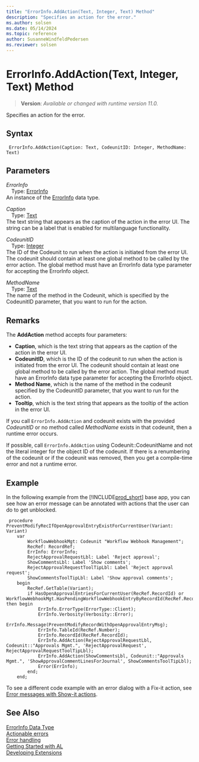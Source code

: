 ```yaml
---
title: "ErrorInfo.AddAction(Text, Integer, Text) Method"
description: "Specifies an action for the error."
ms.author: solsen
ms.date: 05/14/2024
ms.topic: reference
author: SusanneWindfeldPedersen
ms.reviewer: solsen
---
```

[//]: # (START>DO_NOT_EDIT)
[//]: # (IMPORTANT:Do not edit any of the content between here and the END>DO_NOT_EDIT.)
[//]: # (Any modifications should be made in the .xml files in the ModernDev repo.)
# ErrorInfo.AddAction(Text, Integer, Text) Method
> **Version**: _Available or changed with runtime version 11.0._

Specifies an action for the error.


## Syntax
```AL
 ErrorInfo.AddAction(Caption: Text, CodeunitID: Integer, MethodName: Text)
```
## Parameters
*ErrorInfo*  
&emsp;Type: [ErrorInfo](errorinfo-data-type.md)  
An instance of the [ErrorInfo](errorinfo-data-type.md) data type.  

*Caption*  
&emsp;Type: [Text](../text/text-data-type.md)  
The text string that appears as the caption of the action in the error UI. The string can be a label that is enabled for multilanguage functionality.  

*CodeunitID*  
&emsp;Type: [Integer](../integer/integer-data-type.md)  
The ID of the Codeunit to run when the action is initiated from the error UI. The codeunit should contain at least one global method to be called by the error action. The global method must have an ErrorInfo data type parameter for accepting the ErrorInfo object.  

*MethodName*  
&emsp;Type: [Text](../text/text-data-type.md)  
The name of the method in the Codeunit, which is specified by the CodeunitID parameter, that you want to run for the action.  



[//]: # (IMPORTANT: END>DO_NOT_EDIT)

## Remarks

The **AddAction** method accepts four parameters:

- **Caption**, which is the text string that appears as the caption of the action in the error UI.
- **CodeunitID**, which is the ID of the codeunit to run when the action is initiated from the error UI. The codeunit should contain at least one global method to be called by the error action. The global method must have an ErrorInfo data type parameter for accepting the ErrorInfo object.
- **Method Name**, which is the name of the method in the codeunit specified by the CodeunitID parameter, that you want to run for the action.
- **Tooltip**, which is the text string that appears as the tooltip of the action in the error UI.

If you call `ErrorInfo.AddAction` and codeunit exists with the provided *CodeunitID* or no method called *MethodName* exists in that codeunit, then a runtime error occurs.

If possible, call `ErrorInfo.AddAction` using Codeunit::CodeunitName and not the literal integer for the object ID of the codeunit. If there is a renumbering of the codeunit or if the codeunit was removed, then you get a compile-time error and not a runtime error.

## Example

In the following example from the [!INCLUDE[prod_short](../../../includes/prod_short.md)] base app, you can see how an error message can be annotated with actions that the user can do to get unblocked.

```AL
 procedure PreventModifyRecIfOpenApprovalEntryExistForCurrentUser(Variant: Variant)
    var
        WorkflowWebhookMgt: Codeunit "Workflow Webhook Management";
        RecRef: RecordRef;
        ErrInfo: ErrorInfo;
        RejectApprovalRequestLbl: Label 'Reject approval';
        ShowCommentsLbl: Label 'Show comments';
        RejectApprovalRequestToolTipLbl: Label 'Reject approval request';
        ShowCommentsToolTipLbl: Label 'Show approval comments';
    begin
        RecRef.GetTable(Variant);
        if HasOpenApprovalEntriesForCurrentUser(RecRef.RecordId) or WorkflowWebhookMgt.HasPendingWorkflowWebhookEntryByRecordId(RecRef.RecordId) then begin
            ErrInfo.ErrorType(ErrorType::Client);
            ErrInfo.Verbosity(Verbosity::Error);
            ErrInfo.Message(PreventModifyRecordWithOpenApprovalEntryMsg);
            ErrInfo.TableId(RecRef.Number);
            ErrInfo.RecordId(RecRef.RecordId);
            ErrInfo.AddAction(RejectApprovalRequestLbl, Codeunit::"Approvals Mgmt.", 'RejectApprovalRequest', RejectApprovalRequestToolTipLbl);
            ErrInfo.AddAction(ShowCommentsLbl, Codeunit::"Approvals Mgmt.", 'ShowApprovalCommentLinesForJournal', ShowCommentsToolTipLbl);
            Error(ErrInfo);
        end;
    end;
```

To see a different code example with an error dialog with a Fix-it action, see [Error messages with Show-it actions](../../devenv-actionable-errors.md#show-it-actions).

## See Also

[ErrorInfo Data Type](errorinfo-data-type.md)  
[Actionable errors](../../devenv-actionable-errors.md)  
[Error handling](../../devenv-al-error-handling.md)   
[Getting Started with AL](../../devenv-get-started.md)  
[Developing Extensions](../../devenv-dev-overview.md)